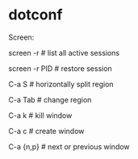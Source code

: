 # dotconf

Screen:

  screen -r # list all active sessions

  screen -r PID # restore session

  

  C-a S # horizontally split region

  C-a Tab # сhange region

  C-a k # kill window
  
  C-a c # create window

  C-a {n,p} # next or previous window
  
